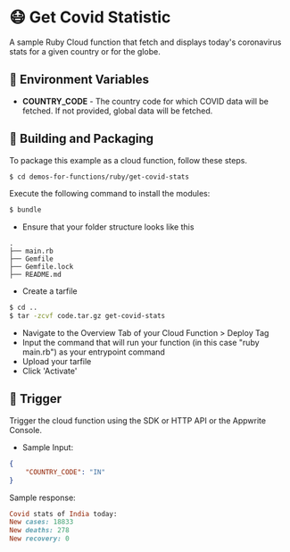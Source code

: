# 😷 Get Covid Statistic

A sample Ruby Cloud function that fetch and displays today's coronavirus stats for a given country or for the globe.

## 📝 Environment Variables

- **COUNTRY_CODE** - The country code for which COVID data will be fetched. If not provided, global data will be fetched.

## 🚀 Building and Packaging

To package this example as a cloud function, follow these steps.

```bash
$ cd demos-for-functions/ruby/get-covid-stats
```
Execute the following command to install the modules: 
```bash
$ bundle
```

- Ensure that your folder structure looks like this

```
.
├── main.rb
├── Gemfile
├── Gemfile.lock
├── README.md
```

- Create a tarfile

```bash
$ cd ..
$ tar -zcvf code.tar.gz get-covid-stats
```

- Navigate to the Overview Tab of your Cloud Function > Deploy Tag
- Input the command that will run your function (in this case "ruby main.rb") as your entrypoint command
- Upload your tarfile
- Click 'Activate'

## 🎯 Trigger

Trigger the cloud function using the SDK or HTTP API or the Appwrite Console.

- Sample Input:

```Json
{
    "COUNTRY_CODE": "IN"
}
```

Sample response:

```ruby
Covid stats of India today:
New cases: 18833
New deaths: 278
New recovery: 0
```
